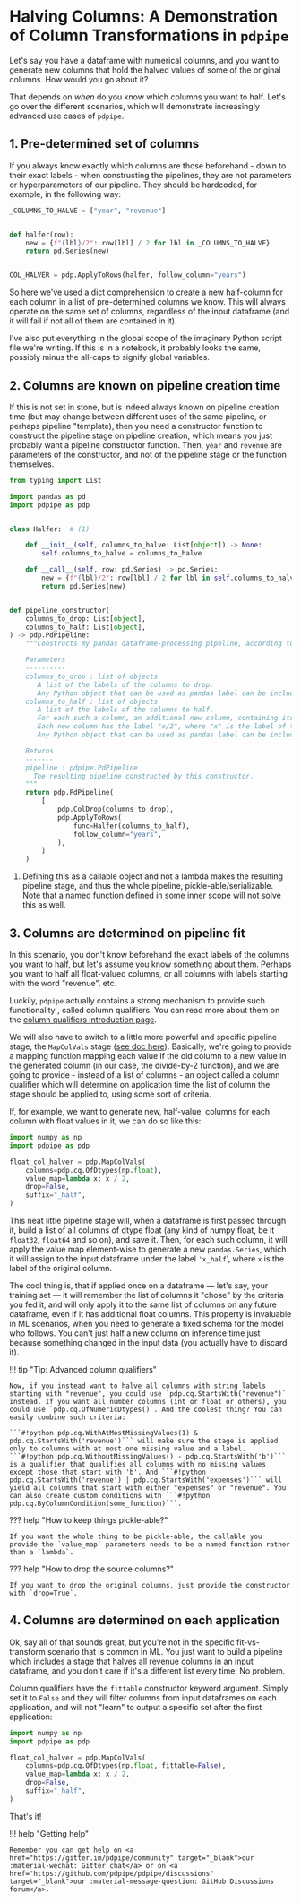 # Halving Columns: A Demonstration of Column Transformations in `pdpipe`

Let's say you have a dataframe with numerical columns, and you want to generate
new columns that hold the halved values of some of the original columns. How
would you go about it?

That depends on *when* do you know which columns you want to half. Let's go
over the different scenarios, which will demonstrate increasingly advanced
use cases of `pdpipe`.

## 1. Pre-determined set of columns

If you always know exactly which columns are those beforehand - down to their
exact labels - when constructing the pipelines, they are not parameters or
hyperparameters of our pipeline. They should be hardcoded, for example, in the
following way:

```python
_COLUMNS_TO_HALVE = ["year", "revenue"]


def halfer(row):
    new = {f"{lbl}/2": row[lbl] / 2 for lbl in _COLUMNS_TO_HALVE}
    return pd.Series(new)


COL_HALVER = pdp.ApplyToRows(halfer, follow_column="years")
```

So here we've used a dict comprehension to create a new half-column for each column in a list of pre-determined columns we know. This will always operate on the same set of columns, regardless of the input dataframe (and it will fail if not all of them are contained in it).

I've also put everything in the global scope of the imaginary Python script file we're writing. If this is in a notebook, it probably looks the same, possibly minus the all-caps to signify global variables.

## 2. Columns are known on pipeline creation time

If this is not set in stone, but is indeed always known on pipeline creation time (but may change between different uses of the same pipeline, or perhaps pipeline "template), then you need a constructor function to construct the pipeline stage on pipeline creation, which means you just probably want a pipeline constructor function. Then, `year` and `revenue` are parameters of the constructor, and not of the pipeline stage or the function themselves.

```python
from typing import List

import pandas as pd
import pdpipe as pdp


class Halfer:  # (1)

    def __init__(self, columns_to_halve: List[object]) -> None:
        self.columns_to_halve = columns_to_halve

    def __call__(self, row: pd.Series) -> pd.Series:
        new = {f"{lbl}/2": row[lbl] / 2 for lbl in self.columns_to_halve}
        return pd.Series(new)


def pipeline_constructor(
    columns_to_drop: List[object],
    columns_to_half: List[object],
) -> pdp.PdPipeline:
    """Constructs my pandas dataframe-processing pipeline, according to some input arguments.

    Parameters
    ----------
    columns_to_drop : list of objects
       A list of the labels of the columns to drop.
       Any Python object that can be used as pandas label can be included in the list.
    columns_to_half : list of objects
       A list of the labels of the columns to half.
       For each such a column, an additional new column, containing its halved values, is generated.
       Each new column has the label "x/2", where "x" is the label of the corresponding original column.
       Any Python object that can be used as pandas label can be included in the list.

    Returns
    -------
    pipeline : pdpipe.PdPipeline
      The resulting pipeline constructed by this constructor.
    """
    return pdp.PdPipeline(
        [
            pdp.ColDrop(columns_to_drop),
            pdp.ApplyToRows(
                func=Halfer(columns_to_half),
                follow_column="years",
            ),
        ]
    )
```

1. Defining this as a callable object and not a lambda makes the resulting
   pipeline stage, and thus the whole pipeline, pickle-able/serializable.
   Note that a named function defined in some inner scope will not solve this
   as well.

## 3. Columns are determined on pipeline fit

In this scenario, you don't know beforehand the exact labels of the columns you want to half, but let's assume you know something about them. Perhaps you want to half all float-valued columns, or all columns with labels starting with the word "revenue", etc.

Luckily, `pdpipe` actually contains a strong mechanism to provide such functionality , called column qualifiers. You can read more about them on the [column qualifiers introduction page](https://pdpipe.readthedocs.io/en/latest/starting/cq/).

We will also have to switch to a little more powerful and specific pipeline stage, the `MapColVals` stage ([see doc here](https://pdpipe.readthedocs.io/en/latest/reference/col_generation/#pdpipe.col_generation.MapColVals)). Basically, we're going to provide a mapping function mapping each value if the old column to a new value in the generated column (in our case, the divide-by-2 function), and we are going to provide - instead of a list of columns - an object called a column qualifier which will determine on application time the list of column the stage should be applied to, using some sort of criteria.

If, for example, we want to generate new, half-value, columns for each column with float values in it, we can do so like this:

```python
import numpy as np
import pdpipe as pdp

float_col_halver = pdp.MapColVals(
    columns=pdp.cq.OfDtypes(np.float),
    value_map=lambda x: x / 2,
    drop=False,
    suffix="_half",
)
```

This neat little pipeline stage will, when a dataframe is first passed through it, build a list of all columns of dtype float (any kind of numpy float, be it `float32`, `float64` and so on), and save it. Then, for each such column, it will apply the value map element-wise to generate a new `pandas.Series`, which it will assign to the input dataframe under the label `'x_half`', where `x` is the label of the original column.

The cool thing is, that if applied once on a dataframe — let's say, your training set — it will remember the list of columns it "chose" by the criteria you fed it, and will only apply it to the same list of columns on any future dataframe, even if it has additional float columns. This property is invaluable in ML scenarios, when you need to generate a fixed schema for the model who follows. You can't just half a new column on inference time just because something changed in the input data (you actually have to discard it).

!!! tip "Tip: Advanced column qualifiers"

````
Now, if you instead want to halve all columns with string labels starting with "revenue", you could use `pdp.cq.StartsWith("revenue")` instead. If you want all number columns (int or float or others), you could use `pdp.cq.OfNumericDtypes()`. And the coolest thing? You can easily combine such criteria:

```#!python pdp.cq.WithAtMostMissingValues(1) & pdp.cq.StartsWith('revenue')``` will make sure the stage is applied only to columns with at most one missing value and a label. ```#!python pdp.cq.WithoutMissingValues() - pdp.cq.StartsWith('b')``` is a qualifier that qualifies all columns with no missing values except those that start with 'b'. And ```#!python pdp.cq.StartsWith('revenue') | pdp.cq.StartsWith('expenses')``` will yield all columns that start with either "expenses" or "revenue". You can also create custom conditions with ```#!python pdp.cq.ByColumnCondition(some_function)```.
````

??? help "How to keep things pickle-able?"

```
If you want the whole thing to be pickle-able, the callable you provide the `value_map` parameters needs to be a named function rather than a `lambda`.
```

??? help "How to drop the source columns?"

```
If you want to drop the original columns, just provide the constructor
with `drop=True`.
```

## 4. Columns are determined on each application

Ok, say all of that sounds great, but you're not in the specific fit-vs-transform scenario that is common in ML. You just want to build a pipeline which includes a stage that halves all revenue columns in an input dataframe, and you don't care if it's a different list every time. No problem.

Column qualifiers have the `fittable` constructor keyword argument. Simply set it to `False` and they will filter columns from input dataframes on each application, and will not "learn" to output a specific set after the first application:

```python
import numpy as np
import pdpipe as pdp

float_col_halver = pdp.MapColVals(
    columns=pdp.cq.OfDtypes(np.float, fittable=False),
    value_map=lambda x: x / 2,
    drop=False,
    suffix="_half",
)
```

That's it!

!!! help "Getting help"

```
Remember you can get help on <a href="https://gitter.im/pdpipe/community" target="_blank">our :material-wechat: Gitter chat</a> or on <a href="https://github.com/pdpipe/pdpipe/discussions" target="_blank">our :material-message-question: GitHub Discussions forum</a>.
```

